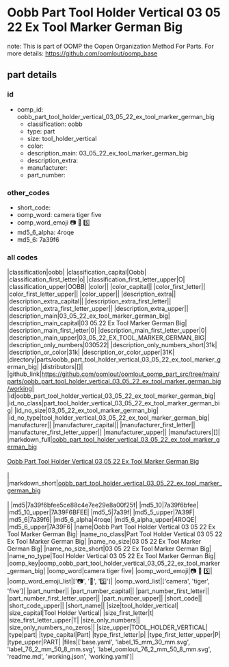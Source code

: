 # Oobb Part Tool Holder Vertical 03 05 22 Ex Tool Marker German Big  

note: This is part of OOMP the Oopen Organization Method For Parts. For more details: https://github.com/oomlout/oomp_base

##  part details





### id
* oomp_id: oobb_part_tool_holder_vertical_03_05_22_ex_tool_marker_german_big
  * classification: oobb
  * type: part
  * size: tool_holder_vertical
  * color: 
  * description_main: 03_05_22_ex_tool_marker_german_big
  * description_extra: 
  * manufacturer: 
  * part_number: 

### other_codes
* short_code: 
* oomp_word: camera tiger five
* oomp_word_emoji :camera: :tiger: :five:
* md5_6_alpha: 4roqe
* md5_6: 7a39f6

### all codes 
|classification|oobb|
|classification_capital|Oobb|
|classification_first_letter|o|
|classification_first_letter_upper|O|
|classification_upper|OOBB|
|color||
|color_capital||
|color_first_letter||
|color_first_letter_upper||
|color_upper||
|description_extra||
|description_extra_capital||
|description_extra_first_letter||
|description_extra_first_letter_upper||
|description_extra_upper||
|description_main|03_05_22_ex_tool_marker_german_big|
|description_main_capital|03 05.22 Ex Tool Marker German Big|
|description_main_first_letter|0|
|description_main_first_letter_upper|0|
|description_main_upper|03_05_22_EX_TOOL_MARKER_GERMAN_BIG|
|description_only_numbers|030522|
|description_only_numbers_short|31k|
|description_or_color|31k|
|description_or_color_upper|31K|
|directory|parts/oobb_part_tool_holder_vertical_03_05_22_ex_tool_marker_german_big|
|distributors|[]|
|github_link|https://github.com/oomlout/oomlout_oomp_part_src/tree/main/parts/oobb_part_tool_holder_vertical_03_05_22_ex_tool_marker_german_big/working|
|id|oobb_part_tool_holder_vertical_03_05_22_ex_tool_marker_german_big|
|id_no_class|part_tool_holder_vertical_03_05_22_ex_tool_marker_german_big|
|id_no_size|03_05_22_ex_tool_marker_german_big|
|id_no_type|tool_holder_vertical_03_05_22_ex_tool_marker_german_big|
|manufacturer||
|manufacturer_capital||
|manufacturer_first_letter||
|manufacturer_first_letter_upper||
|manufacturer_upper||
|manufacturers|[]|
|markdown_full|[oobb_part_tool_holder_vertical_03_05_22_ex_tool_marker_german_big](https://github.com/oomlout/oomlout_oomp_part_src/tree/main/parts/oobb_part_tool_holder_vertical_03_05_22_ex_tool_marker_german_big/working)<br>[](https://github.com/oomlout/oomlout_oomp_part_src/tree/main/parts/oobb_part_tool_holder_vertical_03_05_22_ex_tool_marker_german_big/working)<br>[Oobb Part Tool Holder Vertical 03 05 22 Ex Tool Marker German Big](https://github.com/oomlout/oomlout_oomp_part_src/tree/main/parts/oobb_part_tool_holder_vertical_03_05_22_ex_tool_marker_german_big/working)<br><br>|
|markdown_short|[oobb_part_tool_holder_vertical_03_05_22_ex_tool_marker_german_big](https://github.com/oomlout/oomlout_oomp_part_src/tree/main/parts/oobb_part_tool_holder_vertical_03_05_22_ex_tool_marker_german_big/working)<br><br>|
|md5|7a39f6bfee5ce88c4e7ee29e8a00f25f|
|md5_10|7a39f6bfee|
|md5_10_upper|7A39F6BFEE|
|md5_5|7a39f|
|md5_5_upper|7A39F|
|md5_6|7a39f6|
|md5_6_alpha|4roqe|
|md5_6_alpha_upper|4ROQE|
|md5_6_upper|7A39F6|
|name|Oobb Part Tool Holder Vertical 03 05 22 Ex Tool Marker German Big|
|name_no_class|Part Tool Holder Vertical 03 05 22 Ex Tool Marker German Big|
|name_no_size|03 05 22 Ex Tool Marker German Big|
|name_no_size_short|03 05 22 Ex Tool Marker German Big|
|name_no_type|Tool Holder Vertical 03 05 22 Ex Tool Marker German Big|
|oomp_key|oomp_oobb_part_tool_holder_vertical_03_05_22_ex_tool_marker_german_big|
|oomp_word|camera tiger five|
|oomp_word_emoji|:camera: :tiger: :five:|
|oomp_word_emoji_list|[':camera:', ':tiger:', ':five:']|
|oomp_word_list|['camera', 'tiger', 'five']|
|part_number||
|part_number_capital||
|part_number_first_letter||
|part_number_first_letter_upper||
|part_number_upper||
|short_code||
|short_code_upper||
|short_name||
|size|tool_holder_vertical|
|size_capital|Tool Holder Vertical|
|size_first_letter|t|
|size_first_letter_upper|T|
|size_only_numbers||
|size_only_numbers_no_zeros||
|size_upper|TOOL_HOLDER_VERTICAL|
|type|part|
|type_capital|Part|
|type_first_letter|p|
|type_first_letter_upper|P|
|type_upper|PART|
|files|['base.yaml', 'label_15_mm_30_mm.svg', 'label_76_2_mm_50_8_mm.svg', 'label_oomlout_76_2_mm_50_8_mm.svg', 'readme.md', 'working.json', 'working.yaml']|
